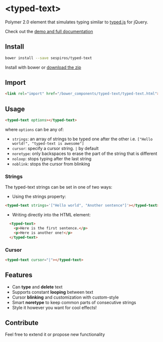 # &lt;typed-text&gt;

Polymer 2.0 element that simulates typing similar to [typed.js](https://github.com/mattboldt/typed.js/) for jQuery.

Check out the [demo and full documentation](https://www.webcomponents.org/element/sespiros/typed-text)

<!--
```
<custom-element-demo>
  <template>
    <script src="../webcomponentsjs/webcomponents-lite.js"></script>
    <link rel="import" href="typed-text.html">
    <link rel="import" href="demo/app-theme.html">
    <typed-text cursor="▍" noretype loop strings='[
      "Polymer is awesome",
      "Polymer is easy",
      "Polymer rocks!",
      "<typed-text> element rocks too!"
    ]'></typed-text>
  </template>
</custom-element-demo>
```
-->

## Install
```bash
bower install --save sespiros/typed-text
```
Install with bower or [download the zip](https://github.com/sespiros/typed-text/archive/v1.0.0.zip)

## Import
```html
<link rel="import" href="/bower_components/typed-text/typed-text.html">
```

## Usage
```html
<typed-text options></typed-text>
```
where `options` can be any of:
* `strings`: an array of strings to be typed one after the other i.e. `["Hello world!", "typed-text is awesome"]`
* `cursor`: specify a cursor string. `|` by default
* `noretype`: only backspaces to erase the part of the string that is different
* `noloop`: stops typing after the last string
* `noblink`: stops the cursor from blinking

### Strings
The typed-text strings can be set in one of two ways:
* Using the strings property:
```html
<typed-text strings='["Hello world", "Another sentence"]'></typed-text>
```
* Writing directly into the HTML element:
```html
  <typed-text>
    <p>Here is the first sentence.</p> 
    <p>Here is another one!</p>
  </typed-text>
```

### Cursor
```html
<typed-text cursor="|"></typed-text>
```

## Features
- Can **type** and **delete** text
- Supports constant **looping** between text
- Cursor **blinking** and customization with custom-style
- Smart **noretype** to keep common parts of consecutive strings
- Style it however you want for cool effects!

## Contribute
Feel free to extend it or propose new functionality
